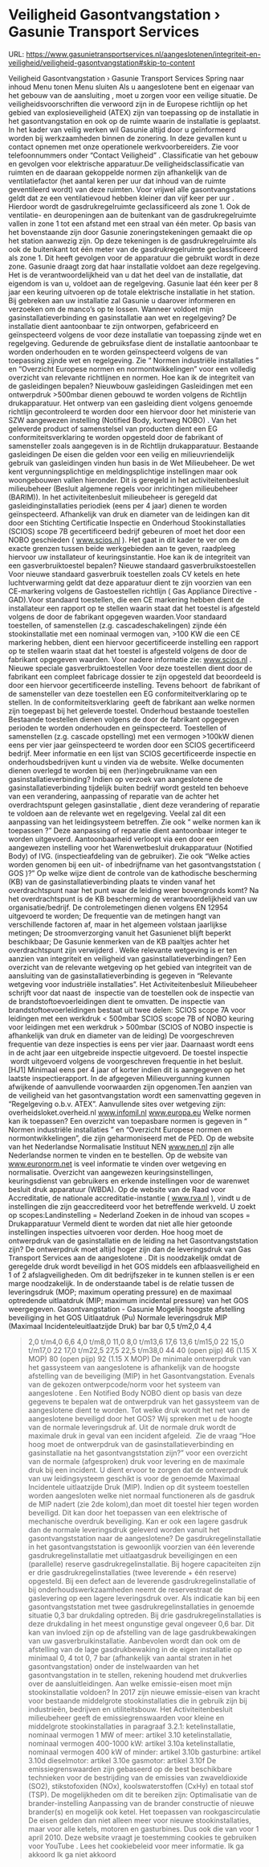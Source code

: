 # Veiligheid Gasontvangstation › Gasunie Transport Services

URL: https://www.gasunietransportservices.nl/aangeslotenen/integriteit-en-veiligheid/veiligheid-gasontvangstation#skip-to-content

Veiligheid Gasontvangstation › Gasunie Transport Services
Spring naar inhoud
Menu tonen
Menu sluiten
Als u
aangeslotene
bent en eigenaar van het gebouw van de
aansluiting
, moet u zorgen voor een veilige situatie.
De veiligheidsvoorschriften die verwoord zijn in de Europese richtlijn op het gebied van explosieveiligheid (ATEX) zijn van toepassing op de installatie in het gasontvangstation en ook op de ruimte waarin de installatie is geplaatst.
In het kader van veilig werken wil Gasunie altijd door u geïnformeerd worden bij werkzaamheden binnen de zonering. In deze gevallen kunt u contact opnemen met onze operationele werkvoorbereiders. Zie voor telefoonnummers onder
“Contact Veiligheid”
.
Classificatie van het gebouw en gevolgen voor elektrische apparatuur.De veiligheidsclassificatie van ruimten en de daaraan gekoppelde normen zijn afhankelijk van de ventilatiefactor (het aantal keren per
uur
dat inhoud van de ruimte geventileerd wordt) van deze ruimten. Voor vrijwel alle gasontvangstations geldt dat ze een ventilatievoud hebben kleiner dan vijf keer per
uur
. Hierdoor wordt de gasdrukregelruimte geclassificeerd als zone 1. Ook de ventilatie- en deuropeningen aan de buitenkant van de gasdrukregelruimte vallen in zone 1 tot een afstand met een straal van één meter.
Op basis van het bovenstaande zijn door Gasunie zoneringstekeningen gemaakt die op het station aanwezig zijn. Op deze tekeningen is de gasdrukregelruimte als ook de buitenkant tot één meter van de gasdrukregelruimte geclassificeerd als zone 1. Dit heeft gevolgen voor de apparatuur die gebruikt wordt in deze zone. Gasunie draagt zorg dat haar installatie voldoet aan deze regelgeving. Het is de verantwoordelijkheid van u dat het deel van de installatie, dat eigendom is van u, voldoet aan de regelgeving.
Gasunie laat één keer per 8 jaar een keuring uitvoeren op de totale elektrische installatie in het station. Bij gebreken aan uw installatie zal Gasunie u daarover informeren en verzoeken om de manco’s op te lossen.
Wanneer voldoet mijn gasinstallatieverbinding en gasinstallatie aan wet en regelgeving?
De installatie dient aantoonbaar te zijn ontworpen, gefabriceerd en geïnspecteerd volgens de voor deze installatie van toepassing zijnde wet en regelgeving. Gedurende de gebruiksfase dient de installatie aantoonbaar te worden onderhouden en te worden geïnspecteerd volgens de van toepassing zijnde wet en regelgeving.
Zie “
Normen industriële installaties
” en “Overzicht Europese normen en normontwikkelingen” voor een volledig overzicht van relevante richtlijnen en normen.
Hoe kan ik de integriteit van de gasleidingen bepalen?
Nieuwbouw gasleidingen
Gasleidingen met een ontwerpdruk >500mbar dienen gebouwd te worden volgens de Richtlijn drukapparatuur. Het ontwerp van een gasleiding dient volgens genoemde richtlijn gecontroleerd te worden door een hiervoor door het ministerie van SZW aangewezen instelling (Notified Body, kortweg NOBO) . Van het geleverde product of samenstelsel van producten dient een EG conformiteitsverklaring te worden opgesteld door de fabrikant of samensteller zoals aangegeven is in de Richtlijn drukapparatuur.
Bestaande gasleidingen
De eisen die gelden voor een veilig en milieuvriendelijk gebruik van gasleidingen vinden hun basis in de Wet Milieubeheer. De wet kent vergunningsplichtige en meldingsplichtige instellingen maar ook woongebouwen vallen hieronder. Dit is geregeld in het activiteitenbesluit milieubeheer (Besluit algemene regels voor inrichtingen milieubeheer (BARIM)).
In het activiteitenbesluit milieubeheer is geregeld dat gasleidinginstallaties periodiek (eens per 4 jaar) dienen te worden geïnspecteerd. Afhankelijk van druk en diameter van de leidingen kan dit door een Stichting Certificatie Inspectie en Onderhoud Stookinstallaties (SCIOS) scope 7B gecertificeerd bedrijf gebeuren of moet het door een NOBO geschieden (
www.scios.nl
). Het gaat in dit kader te ver om de exacte grenzen tussen beide werkgebieden aan te geven, raadpleeg hiervoor uw installateur of keuringsinstantie.
Hoe kan ik de integriteit van een gasverbruiktoestel bepalen?
Nieuwe standaard gasverbruikstoestellen
Voor nieuwe standaard gasverbruik toestellen zoals CV ketels en hete luchtverwarming geldt dat deze apparatuur dient te zijn voorzien van een CE-markering volgens de Gastoestellen richtlijn (
Gas
Appliance Directive - GAD).Voor standaard toestellen, die een CE markering hebben dient de installateur een rapport op te stellen waarin staat dat het toestel is afgesteld volgens de door de fabrikant opgegeven waarden.Voor standaard toestellen, of samenstellen (z.g. cascadeschakelingen) zijnde één stookinstallatie met een nominaal vermogen van, >100 KW die een CE markering hebben, dient een hiervoor gecertificeerde instelling een rapport op te stellen waarin staat dat het toestel is afgesteld volgens de door de fabrikant opgegeven waarden. Voor nadere informatie zie:
www.scios.nl
.
Nieuwe speciale gasverbruiktoestellen
Voor deze toestellen dient door de fabrikant een compleet fabricage dossier te zijn opgesteld dat beoordeeld is door een hiervoor gecertificeerde instelling. Tevens behoort  de fabrikant of de samensteller van deze toestellen een EG conformiteitverklaring op te stellen. In de conformiteitsverklaring  geeft de fabrikant aan welke normen zijn toegepast bij het geleverde toestel.
Onderhoud bestaande toestellen
Bestaande toestellen dienen volgens de door de fabrikant opgegeven perioden te worden onderhouden en geïnspecteerd. Toestellen of samenstellen (z.g. cascade opstelling) met een vermogen >100kW dienen eens per vier jaar geïnspecteerd te worden door een SCIOS gecertificeerd bedrijf. Meer informatie en een lijst van SCIOS gecertificeerde inspectie en onderhoudsbedrijven kunt u vinden via de website.
Welke documenten dienen overlegd te worden bij een (her)ingebruikname van een gasinstallatieverbinding?
Indien op verzoek van
aangeslotene
de
gasinstallatieverbinding
tijdelijk buiten bedrijf wordt gesteld ten behoeve van een verandering, aanpassing of reparatie van de achter het
overdrachtspunt
gelegen
gasinstallatie
, dient deze verandering of reparatie te voldoen aan de relevante wet en regelgeving. Veelal zal dit een aanpassing van het leidingsysteem betreffen. Zie ook “
welke normen kan ik toepassen
?”
Deze aanpassing of reparatie dient aantoonbaar integer te worden uitgevoerd. Aantoonbaarheid verloopt via een door een aangewezen instelling voor het Warenwetbesluit drukapparatuur (Notified Body) of IVG. (inspectieafdeling van de gebruiker). Zie ook “Welke acties worden genomen bij een uit- of inbedrijfname van het gasontvangststation (
GOS
)?”
Op welke wijze dient de controle van de kathodische bescherming (KB) van de gasinstallatieverbinding plaats te vinden vanaf het overdrachtspunt naar het punt waar de leiding weer bovengronds komt?
Na het
overdrachtspunt
is de KB bescherming de verantwoordelijkheid van uw organisatie/bedrijf.
De controlemetingen dienen volgens EN 12954 uitgevoerd te worden;
De frequentie van de metingen hangt van verschillende factoren af, maar in het algemeen volstaan jaarlijkse metingen;
De stroomverzorging vanuit het Gasunienet blijft beperkt beschikbaar;
De Gasunie kenmerken van de KB paaltjes achter het
overdrachtspunt
zijn verwijderd .
Welke relevante wetgeving is er ten aanzien van integriteit en veiligheid van gasinstallatieverbindingen?
Een overzicht van de relevante wetgeving op het gebied van integriteit van de
aansluiting
van de
gasinstallatieverbinding
is gegeven in “Relevante wetgeving voor industriële installaties”.
Het Activiteitenbesluit Milieubeheer schrijft voor dat naast de  inspectie van de toestellen ook de inspectie van de brandstoftoevoerleidingen dient te omvatten. De inspectie van brandstoftoevoerleidingen bestaat uit twee delen: SCIOS scope 7A voor leidingen met een werkdruk < 500mbar
SCIOS scope 7B of NOBO keuring voor leidingen met een werkdruk > 500mbar (SCIOS of NOBO inspectie is afhankelijk van druk en diameter van de leiding)
De voorgeschreven frequentie van deze inspecties is eens per vier jaar. Daarnaast wordt eens in de acht jaar een uitgebreide inspectie uitgevoerd. De toestel inspectie  wordt uitgevoerd volgens de voorgeschreven frequentie in het besluit.
[HJ1]
Minimaal eens per 4 jaar of korter indien dit is aangegeven op het laatste inspectierapport.
In de afgegeven Milieuvergunning kunnen afwijkende of aanvullende voorwaarden zijn opgenomen.Ten aanzien van de veiligheid van het gasontvangstation wordt een samenvatting gegeven in “Regelgeving o.b.v. ATEX”.
Aanvullende sites over wetgeving zijn:
overheidsloket.overheid.nl
www.infomil.nl
www.europa.eu
Welke normen kan ik toepassen?
Een overzicht van toepasbare normen is gegeven in “
Normen industriële installaties
” en “Overzicht Europese normen en normontwikkelingen”, die zijn geharmoniseerd met de PED. Op de website van het Nederlandse Normalisatie Instituut NEN
www.nen.nl
zijn alle Nederlandse normen te vinden en te bestellen. Op de website van
www.euronorm.net
is veel informatie te vinden over wetgeving en normalisatie.
Overzicht van aangewezen keuringsinstellingen, keuringsdienst van gebruikers en erkende instellingen voor de warenwet besluit druk apparatuur (WBDA).
Op de website van de Raad voor Accreditatie, de nationale accreditatie-instantie (
www.rva.nl
), vindt u de  instellingen die zijn geaccrediteerd voor het betreffende werkveld.
U zoekt op scopes:Landinstelling = Nederland
Zoeken in de inhoud van scopes = Drukapparatuur
Vermeld dient te worden dat niet alle hier getoonde instellingen inspecties uitvoeren voor derden.
Hoe hoog moet de ontwerpdruk van de gasinstallatie en de leiding na het Gasontvangststation zijn?
De ontwerpdruk moet altijd hoger zijn dan de leveringsdruk van
Gas
Transport Services aan de
aangeslotene
. Dit is noodzakelijk omdat de geregelde druk wordt beveiligd in het
GOS
middels een afblaasveiligheid en 1 of 2 afslagveiligheden. Om dit bedrijfszeker in te kunnen stellen is er een marge noodzakelijk.
In de onderstaande tabel is de relatie tussen de leveringsdruk (MOP; maximum operating pressure) en de maximaal optredende uitlaatdruk (MIP; maximum incidental pressure) van het
GOS
weergegeven.
Gasontvangstation - Gasunie
Mogelijk hoogste afstelling beveiliging in het
GOS
Uitlaatdruk (Pu) Normale leveringsdruk
MIP (Maximaal Incidenteleuitlaatzijde Druk)
bar
bar
0,5 t/m2,0
4,4
> 2,0 t/m4,0
6,6
> 4,0 t/m8,0
11,0
> 8,0 t/m13,6
17,6
> 13,6 t/m15,0
22
> 15,0 t/m17,0
22
> 17,0 t/m22,5
27,5
> 22,5 t/m38,0
44
40 (open pijp)
46 (1.15 X MOP)
80 (open pijp)
92 (1.15 X MOP)
De minimale ontwerpdruk van het gassysteem van
aangeslotene
is afhankelijk van de hoogste afstelling van de beveiliging (MIP) in het Gasontvangstation. Evenals van de gekozen ontwerpcode/norm voor het
systeem
van
aangeslotene
. Een Notified Body NOBO dient op basis van deze gegevens te bepalen wat de ontwerpdruk van het gassysteem van de
aangeslotene
dient te worden.
Tot welke druk wordt het net van de aangeslotene beveiligd door het GOS?
Wij spreken met u de hoogte van de normale leveringsdruk af. Uit de normale druk wordt de maximale druk in geval van een incident afgeleid.  Zie de vraag “Hoe hoog moet de ontwerpdruk van de
gasinstallatieverbinding
en
gasinstallatie
na het gasontvangststation zijn?” voor een overzicht van de normale (afgesproken) druk voor
levering
en de maximale druk bij een incident. U dient ervoor te zorgen dat de ontwerpdruk van uw leidingsysteem geschikt is voor de genoemde Maximaal Incidentele uitlaatzijde Druk (MIP). Indien op dit
systeem
toestellen worden aangesloten welke niet normaal functioneren als de gasdruk de MIP nadert (zie 2de kolom),dan moet dit toestel hier tegen worden beveiligd. Dit kan door het toepassen van een elektrische of mechanische overdruk beveiliging.
Kan er ook een lagere gasdruk dan de normale leveringsdruk geleverd worden vanuit het gasontvangststation naar de aangeslotene?
De gasdrukregelinstallatie in het gasontvangststation is gewoonlijk voorzien van één leverende gasdrukregelinstallatie met uitlaatgasdruk beveiligingen en een (parallelle) reserve gasdrukregelinstallatie. Bij hogere capaciteiten zijn er drie gasdrukregelinstallaties (twee leverende + één reserve) opgesteld. Bij een defect aan de leverende gasdrukregelinstallatie of bij onderhoudswerkzaamheden neemt de reservestraat de gaslevering op een lagere leveringsdruk over. Als indicatie kan bij een gasontvangststation met twee gasdrukregelinstallaties in genoemde situatie 0,3 bar drukdaling optreden. Bij drie gasdrukregelinstallaties is deze drukdaling in het meest ongunstige geval ongeveer 0,6 bar. Dit kan van invloed zijn op de afstelling van de lage gasdrukbewakingen van uw gasverbruikinstallatie. Aanbevolen wordt dan ook om de afstelling van de lage gasdrukbewaking in de eigen installatie op minimaal 0, 4 tot 0, 7 bar (afhankelijk van aantal straten in het gasontvangstation) onder de instelwaarden van het gasontvangstation in te stellen, rekening houdend met drukverlies over de aansluitleidingen.
Aan welke emissie-eisen moet mijn stookinstallatie voldoen?
In 2017 zijn nieuwe emissie-eisen van kracht voor bestaande middelgrote stookinstallaties die in gebruik zijn bij industrieën, bedrijven en utiliteitsbouw.
Het Activiteitenbesluit milieubeheer geeft de emissiegrenswaarden voor kleine en middelgrote stookinstallaties in paragraaf 3.2.1:
ketelinstallatie,
nominaal vermogen
1 MW of meer:
artikel 3.10
ketelinstallatie, nominaal vermogen 400-1000 kW:
artikel 3.10a
ketelinstallatie, nominaal vermogen 400 kW of minder:
artikel 3.10b
gasturbine:
artikel 3.10d
dieselmotor:
artikel 3.10e
gasmotor:
artikel 3.10f
De emissiegrenswaarden zijn gebaseerd op de best beschikbare technieken voor de bestrijding van de emissies van zwaveldioxide (SO2), stikstofoxiden (NOx), koolswaterstoffen (CxHy) en totaal stof (TSP).
De mogelijkheden om dit te bereiken zijn:
Optimalisatie van de brander-instelling
Aanpassing van de brander constructie of nieuwe brander(s) en mogelijk ook ketel.
Het toepassen van rookgascirculatie
De eisen gelden dan niet alleen meer voor nieuwe stookinstallaties, maar voor alle ketels, motoren en gasturbines. Dus ook die van voor 1 april 2010.
Deze website vraagt je toestemming cookies te gebruiken voor
YouTube
. Lees het
cookiebeleid
voor meer informatie.
Ik ga akkoord
Ik ga niet akkoord